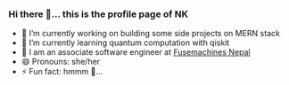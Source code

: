 ### Hi there 👋... this is the profile page of NK

- 🔭 I’m currently working on building some side projects on MERN stack
- 🌱 I’m currently learning quantum computation with qiskit
- 👯 I am an associate software engineer at [Fusemachines Nepal](https://fusemachines.com/)
- 😄 Pronouns: she/her
- ⚡ Fun fact: hmmm 🤔...

<!--
**annkay108/annkay108** is a ✨ _special_ ✨ repository because its `README.md` (this file) appears on your GitHub profile.

Here are some ideas to get you started:

- 🔭 I’m currently working on ...
- 🌱 I’m currently learning ...
- 👯 I’m looking to collaborate on ...
- 🤔 I’m looking for help with ...
- 💬 Ask me about ...
- 📫 How to reach me: ...
- 😄 Pronouns: ...
- ⚡ Fun fact: ...
-->
